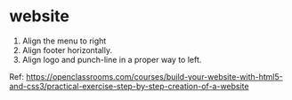 # website

1. Align the menu to right
2. Align footer horizontally.
3. Align logo and punch-line in a proper way to left.

Ref: https://openclassrooms.com/courses/build-your-website-with-html5-and-css3/practical-exercise-step-by-step-creation-of-a-website
